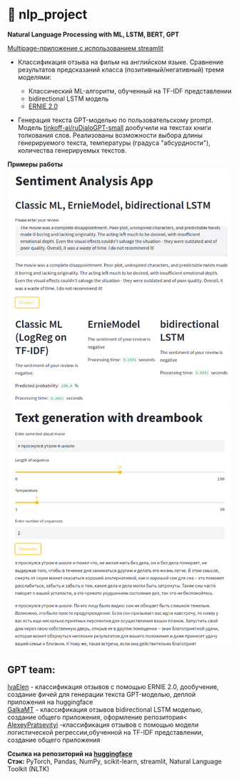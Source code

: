 # :open_book: nlp_project 

**Natural Language Processing with ML, LSTM, BERT, GPT<br>**


[Multipage-приложение с использованием streamlit](https://huggingface.co/spaces/IvaElen/nlp_proj)<br>
  * Классификация отзыва на фильм на английском языке. Сравнение результатов предсказаний класса (позитивный/негативный) тремя моделями:<br>
    - Классический ML-алгоритм, обученный на TF-IDF представлении<br>
    - bidirectional LSTM модель<br>
    - [ERNIE 2.0](https://huggingface.co/nghuyong/ernie-2.0-base-en)<br>

 * Генерация текста GPT-моделью по пользовательскому prompt. Модель [tinkoff-ai/ruDialoGPT-small](https://huggingface.co/tinkoff-ai/ruDialoGPT-small) дообучили на текстах книги толкования слов. Реализованы возможности выбора длины генерируемого текста, температуры (градуса "абсурдности"), количества генерируемых текстов.

**Примеры работы <br>**
<img src="./ex_nlp_2.png" width="500">
<img src="./ex_nlp_1.png" width="500">

## GPT team:<br>
[IvaElen](https://github.com/IvaElen) - классификация отзывов с помощью  ERNIE 2.0, дообучение, создание фичей для генерации текста GPT-моделью, деплой приложения на huggingface <br>
[GalkaMT](https://github.com/GalkaMT) - классификация отзывов bidirectional LSTM моделью, создание общего приложения, оформление репозитория<<br>
[AlexeyPratsevityi](https://github.com/AlexeyPratsevityi) -классификация отзывов с помощью модели логистической регрессии,обученной на TF-IDF представлении, создание общего приложения <br>

**Ссылка на репозиторий на [huggingface](https://huggingface.co/spaces/IvaElen/nlp_proj/tree/main) <br>**
**Стэк:** PyTorch, Pandas, NumPy, scikit-learn, streamlit, Natural Language Toolkit (NLTK)
